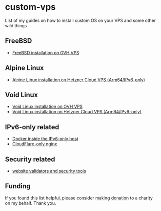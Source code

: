 # custom-vps
List of my guides on how to install custom OS on your VPS and some other wild things

## FreeBSD

* [FreeBSD installation on OVH VPS](https://gist.github.com/c0m4r/0401f6b53d35b0c34a4f51eef68af377)

## Alpine Linux

* [Alpine Linux installation on Hetzner Cloud VPS (Arm64/IPv6-only)](https://gist.github.com/c0m4r/e38d41d0e31f6adda4b4c5a88ba0a453)

## Void Linux

* [Void Linux installation on OVH VPS](https://gist.github.com/c0m4r/7432c2c3acf29ddd280f82c8a0cce817)
* [Void Linux installation on Hetzner Cloud VPS (Arm64/IPv6-only)](https://gist.github.com/c0m4r/8bdd2e6925fc78bffff78af83778c4e1)

## IPv6-only related

* [Docker inside the IPv6-only host](https://gist.github.com/c0m4r/5497c6cbd7434e0cdf8dbd35060f724b)
* [CloudFlare-only nginx](https://github.com/c0m4r/cloudflare-only-nginx)

## Security related

* [website validators and security tools](https://gist.github.com/c0m4r/4990335e5e723b5fa065c1d22264bfe8)

## Funding

If you found this list helpful, please consider [making donation](https://en.wosp.org.pl/fundacja/jak-wspierac-wosp/wesprzyj-online) to a charity on my behalf. Thank you.
